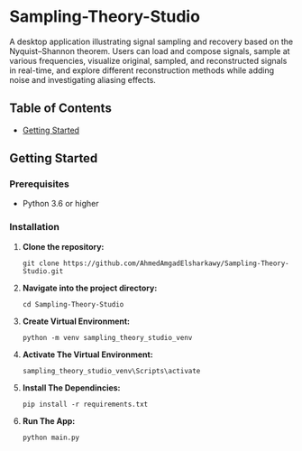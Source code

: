 # Sampling-Theory-Studio
A desktop application illustrating signal sampling and recovery based on the Nyquist–Shannon theorem. Users can load and compose signals, sample at various frequencies, visualize original, sampled, and reconstructed signals in real-time, and explore different reconstruction methods while adding noise and investigating aliasing effects.

## Table of Contents
- [Getting Started](#getting-started)

## Getting Started

### Prerequisites

- Python 3.6 or higher

### Installation

1. **Clone the repository:**

   ``````
   git clone https://github.com/AhmedAmgadElsharkawy/Sampling-Theory-Studio.git
   ``````
2. **Navigate into the project directory:**  

    ``````
    cd Sampling-Theory-Studio
    ``````
3. **Create Virtual Environment:**  

    ``````
    python -m venv sampling_theory_studio_venv
    ``````

4. **Activate The Virtual Environment:**
    ``````
    sampling_theory_studio_venv\Scripts\activate
    ``````

5. **Install The Dependincies:**
    ``````
    pip install -r requirements.txt
    ``````

6. **Run The App:**

    ``````
    python main.py
    ``````
